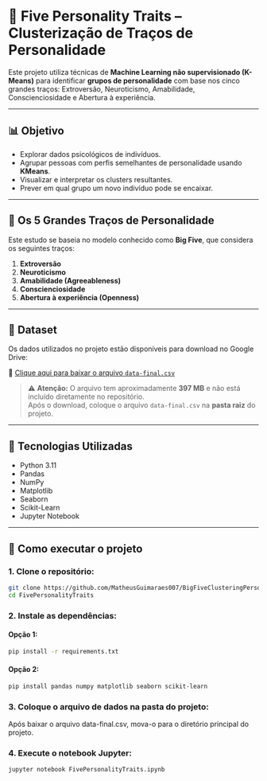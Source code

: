 # 🧠 Five Personality Traits – Clusterização de Traços de Personalidade

Este projeto utiliza técnicas de **Machine Learning não supervisionado (K-Means)** para identificar **grupos de personalidade** com base nos cinco grandes traços: Extroversão, Neuroticismo, Amabilidade, Conscienciosidade e Abertura à experiência.

---

## 📊 Objetivo

- Explorar dados psicológicos de indivíduos.
- Agrupar pessoas com perfis semelhantes de personalidade usando **KMeans**.
- Visualizar e interpretar os clusters resultantes.
- Prever em qual grupo um novo indivíduo pode se encaixar.

---

## 🧠 Os 5 Grandes Traços de Personalidade

Este estudo se baseia no modelo conhecido como **Big Five**, que considera os seguintes traços:

1. **Extroversão**
2. **Neuroticismo**
3. **Amabilidade (Agreeableness)**
4. **Conscienciosidade**
5. **Abertura à experiência (Openness)**

---

## 📁 Dataset

Os dados utilizados no projeto estão disponíveis para download no Google Drive:

🔗 [Clique aqui para baixar o arquivo `data-final.csv`](https://drive.google.com/file/d/1f1biExSR9VOpcaJKcePLvR8fAvXEXi3f/view?usp=drive_link)

> ⚠️ **Atenção:** O arquivo tem aproximadamente **397 MB** e não está incluído diretamente no repositório.  
> Após o download, coloque o arquivo `data-final.csv` na **pasta raiz** do projeto.

---

## 🚀 Tecnologias Utilizadas

- Python 3.11
- Pandas
- NumPy
- Matplotlib
- Seaborn
- Scikit-Learn
- Jupyter Notebook

---

## 🧪 Como executar o projeto

### 1. Clone o repositório:

```bash
git clone https://github.com/MatheusGuimaraes007/BigFiveClusteringPersonalityTraits.git
cd FivePersonalityTraits
```

### 2. Instale as dependências:

#### Opção 1:

```bash
pip install -r requirements.txt
```

#### Opção 2:

```bash
pip install pandas numpy matplotlib seaborn scikit-learn
```

### 3. Coloque o arquivo de dados na pasta do projeto:

Após baixar o arquivo data-final.csv, mova-o para o diretório principal do projeto.

### 4. Execute o notebook Jupyter:

```bash
jupyter notebook FivePersonalityTraits.ipynb
```
